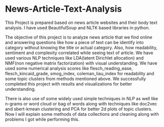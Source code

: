 # News-Article-Text-Analysis
This Project is prepared based on news article websites and their body text analysis. I have used BeautifulSoup and NLTK based libraries in python.

The objective of this project is to analyze news article that we find online and answering questions like how a piece of text can be identify into category without knowing the title or actual category. Also, how readability, sentiment and complexity correlated while seeing text of article. We have used various NLP techniques like LDA(latent Dirichlet allocation) and NMF(non negative matrix factorization) with visual understanding. We have used some numerical analysis scores like flesch_reading_ease, flesch_kincaid_grade, smog_index, coleman_liau_index for readability and some topic clusters from methods mentioned above. We successfully completed this project with results and visualizations for better understanding.

There is also use of some widely used simple techniques in NLP as well like n-grams or word cloud or bag of words along with techniques like doc2vec and sbert-kmean clustering and PCA for better 2d plots of topic clusters. Now I will explain some methods of data collections and cleaning along with problems I got while performing this.
